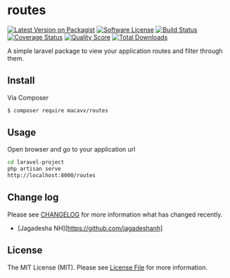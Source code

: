 # routes

[![Latest Version on Packagist][ico-version]][link-packagist]
[![Software License][ico-license]](LICENSE.md)
[![Build Status][ico-travis]][link-travis]
[![Coverage Status][ico-scrutinizer]][link-scrutinizer]
[![Quality Score][ico-code-quality]][link-code-quality]
[![Total Downloads][ico-downloads]][link-downloads]

A simple laravel package to view your application routes and filter through them.

## Install

Via Composer

``` bash
$ composer require macavv/routes
```

## Usage

Open browser and go to your application url 

```bash
cd laravel-project
php artisan serve
http://localhost:8000/routes
```

## Change log

Please see [CHANGELOG](CHANGELOG.md) for more information what has changed recently.

- [Jagadesha NH][https://github.com/jagadeshanh]

## License

The MIT License (MIT). Please see [License File](LICENSE.md) for more information.

[ico-version]: https://img.shields.io/packagist/v/league/router.svg?style=flat-square
[ico-license]: https://img.shields.io/badge/license-MIT-brightgreen.svg?style=flat-square
[ico-travis]: https://img.shields.io/travis/thephpleague/router/master.svg?style=flat-square
[ico-scrutinizer]: https://img.shields.io/scrutinizer/coverage/g/thephpleague/router.svg?style=flat-square
[ico-code-quality]: https://img.shields.io/scrutinizer/g/thephpleague/router.svg?style=flat-square
[ico-downloads]: https://img.shields.io/packagist/dt/league/router.svg?style=flat-square

[link-packagist]: https://packagist.org/packages/league/router
[link-travis]: https://travis-ci.org/thephpleague/router
[link-scrutinizer]: https://scrutinizer-ci.com/g/thephpleague/router/code-structure
[link-code-quality]: https://scrutinizer-ci.com/g/thephpleague/router
[link-downloads]: https://packagist.org/packages/league/router
[link-author]: https://github.com/:author_username
[link-contributors]: ../../contributors
